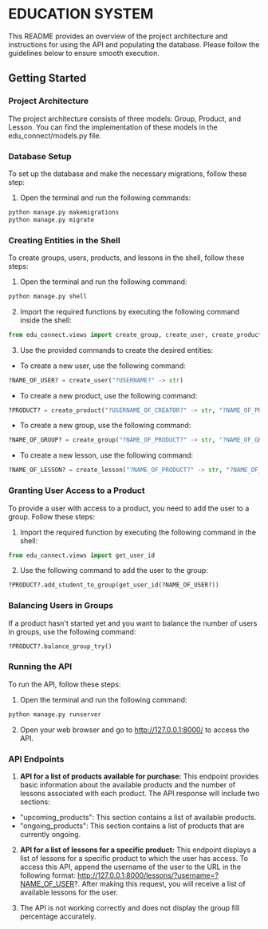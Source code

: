 # EDUCATION SYSTEM

This README provides an overview of the project architecture and instructions for using the API and populating the database. Please follow the guidelines below to ensure smooth execution.

## Getting Started

### Project Architecture

The project architecture consists of three models: Group, Product, and Lesson. You can find the implementation of these models in the edu_connect/models.py file.

### Database Setup

To set up the database and make the necessary migrations, follow these step:

1. Open the terminal and run the following commands:

```python
python manage.py makemigrations
python manage.py migrate 
```

### Creating Entities in the Shell

To create groups, users, products, and lessons in the shell, follow these steps:

1. Open the terminal and run the following command:
```python
python manage.py shell
```

2. Import the required functions by executing the following command inside the shell:
```python
from edu_connect.views import create_group, create_user, create_product, create_lesson
```
3. Use the provided commands to create the desired entities:

- To create a new user, use the following command:
```python
?NAME_OF_USER? = create_user("?USERNAME?" -> str)
```
- To create a new product, use the following command:
```python
?PRODUCT? = create_product("?USERNAME_OF_CREATOR?" -> str, "?NAME_OF_PRODUCT?" -> str, "START_DATE" -> str, COST_OF_PRODUCT -> int, MIN_USERS_IN_GROUP -> int, MAX_USERS_IN_GROUP -> int)
```
- To create a new group, use the following command:
```python
?NAME_OF_GROUP? = create_group("?NAME_OF_PRODUCT?" -> str, "?NAME_OF_GROUP?" -> str)
```
- To create a new lesson, use the following command:
```python
?NAME_OF_LESSON? = create_lesson("?NAME_OF_PRODUCT?" -> str, "?NAME_OF_LESSON?" -> str, "?VIDEO_LINK?" -> None)
```

### Granting User Access to a Product
To provide a user with access to a product, you need to add the user to a group. Follow these steps:
1. Import the required function by executing the following command in the shell:
```python
from edu_connect.views import get_user_id
```

2. Use the following command to add the user to the group:
```python
?PRODUCT?.add_student_to_group(get_user_id(?NAME_OF_USER?))
```

### Balancing Users in Groups
If a product hasn't started yet and you want to balance the number of users in groups, use the following command:
```python
?PRODUCT?.balance_group_try()
```

### Running the API
To run the API, follow these steps:
1. Open the terminal and run the following command:
```python
python manage.py runserver
```
2. Open your web browser and go to http://127.0.0.1:8000/ to access the API.

### API Endpoints
1. **API for a list of products available for purchase:** This endpoint provides basic information about the available products and the number of lessons associated with each product. The API response will include two sections:
- "upcoming_products": This section contains a list of available products.
- "ongoing_products": This section contains a list of products that are currently ongoing.

2. **API for a list of lessons for a specific product:** This endpoint displays a list of lessons for a specific product to which the user has access. To access this API, append the username of the user to the URL in the following format: http://127.0.0.1:8000/lessons/?username=?NAME_OF_USER?. After making this request, you will receive a list of available lessons for the user.

3. The API is not working correctly and does not display the group fill percentage accurately.